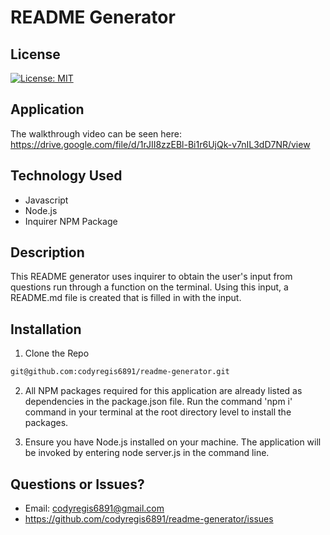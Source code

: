 # README Generator


## License

[![License: MIT](https://img.shields.io/badge/License-MIT-yellow.svg)](https://opensource.org/licenses/MIT)


## Application

The walkthrough video can be seen here:
https://drive.google.com/file/d/1rJII8zzEBl-Bi1r6UjQk-v7nIL3dD7NR/view

## Technology Used

* Javascript
* Node.js
* Inquirer NPM Package


## Description

This README generator uses inquirer to obtain the user's input from questions run through a function on the terminal.  Using this input, a README.md file is created that is filled in with the input.

## Installation

1. Clone the Repo
  ```sh
  git@github.com:codyregis6891/readme-generator.git
  ```
2. All NPM packages required for this application are already listed as dependencies in the package.json file. Run the command 'npm i' command in your terminal at the root    directory level to install the packages.

3. Ensure you have Node.js installed on your machine. The application will be invoked by entering node server.js in the command line.


## Questions or Issues?

* Email: codyregis6891@gmail.com
* https://github.com/codyregis6891/readme-generator/issues
